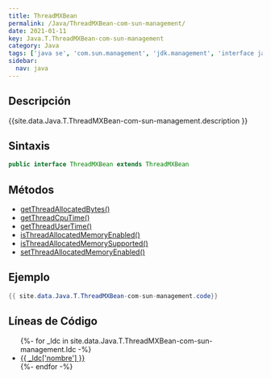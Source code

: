 ```yaml
---
title: ThreadMXBean
permalink: /Java/ThreadMXBean-com-sun-management/
date: 2021-01-11
key: Java.T.ThreadMXBean-com-sun-management
category: Java
tags: ['java se', 'com.sun.management', 'jdk.management', 'interface java', 'Java 1.6']
sidebar: 
  nav: java
---
```


## Descripción
{{site.data.Java.T.ThreadMXBean-com-sun-management.description }}

## Sintaxis
~~~java
public interface ThreadMXBean extends ThreadMXBean
~~~

## Métodos
* [getThreadAllocatedBytes()](/Java/ThreadMXBean-com-sun-management/getThreadAllocatedBytes)
* [getThreadCpuTime()](/Java/ThreadMXBean-com-sun-management/getThreadCpuTime)
* [getThreadUserTime()](/Java/ThreadMXBean-com-sun-management/getThreadUserTime)
* [isThreadAllocatedMemoryEnabled()](/Java/ThreadMXBean-com-sun-management/isThreadAllocatedMemoryEnabled)
* [isThreadAllocatedMemorySupported()](/Java/ThreadMXBean-com-sun-management/isThreadAllocatedMemorySupported)
* [setThreadAllocatedMemoryEnabled()](/Java/ThreadMXBean-com-sun-management/setThreadAllocatedMemoryEnabled)

## Ejemplo
~~~java
{{ site.data.Java.T.ThreadMXBean-com-sun-management.code}}
~~~

## Líneas de Código
<ul>
{%- for _ldc in site.data.Java.T.ThreadMXBean-com-sun-management.ldc -%}
   <li>
       <a href="{{_ldc['url'] }}">{{ _ldc['nombre'] }}</a>
   </li>
{%- endfor -%}
</ul>
